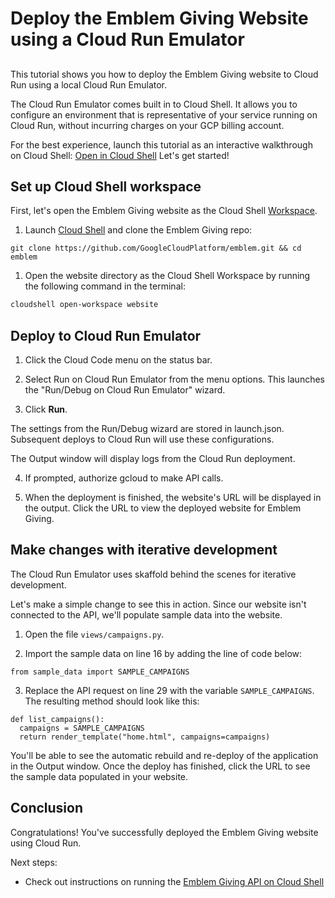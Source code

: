 # Deploy the Emblem Giving Website using a Cloud Run Emulator
##
This tutorial shows you how to deploy the Emblem Giving website to Cloud Run using a local Cloud Run Emulator.

The Cloud Run Emulator comes built in to Cloud Shell. It allows you to configure an environment that is representative of your service running on Cloud Run, without incurring charges on your GCP billing account.

For the best experience, launch this tutorial as an interactive walkthrough on Cloud Shell: [Open in Cloud Shell](https://ssh.cloud.google.com/cloudshell/editor?cloudshell_git_repo=https://github.com/GoogleCloudPlatform/emblemv&cloudshell_git_branch=main&cloudshell_tutorial=docs/tutorials/website.md)
Let's get started!

## Set up Cloud Shell workspace
First, let's open the Emblem Giving website as the Cloud Shell [Workspace](https://cloud.google.com/shell/docs/workspaces).

1. Launch [Cloud Shell](https://shell.cloud.google.com) and clone the Emblem Giving repo:
```
git clone https://github.com/GoogleCloudPlatform/emblem.git && cd emblem
``` 

1. Open the website directory as the Cloud Shell Workspace by running the following command in the terminal:
```bash
cloudshell open-workspace website
```

## Deploy to Cloud Run Emulator

1. Click the <walkthrough-editor-spotlight spotlightId="cloud-code-status-bar">Cloud Code menu</walkthrough-editor-spotlight> on the status bar.

2. Select <walkthrough-editor-spotlight spotlightId="cloud-code-run-on-cloud-run-emulator">Run on Cloud Run Emulator</walkthrough-editor-spotlight> from the menu options. This launches the "Run/Debug on Cloud Run Emulator" wizard.

3. Click **Run**.    

The settings from the Run/Debug wizard are stored in <walkthrough-editor-open-file filePath='./.theia/launch.json'>launch.json</walkthrough-editor-open-file>. Subsequent deploys to Cloud Run will use these configurations.

The <walkthrough-editor-spotlight spotlightId="output">Output</walkthrough-editor-spotlight> window will display logs from the Cloud Run deployment.

4. If prompted, authorize gcloud to make API calls.

5. When the deployment is finished, the website's URL will be displayed in the output. Click the URL to view the deployed website for Emblem Giving.

## Make changes with iterative development
The Cloud Run Emulator uses skaffold behind the scenes for iterative development.

Let's make a simple change to see this in action. Since our website isn't connected to the API, we'll populate sample data into the website.

1. Open the file <walkthrough-editor-open-file filePath='./views/campaigns.py'>`views/campaigns.py`</walkthrough-editor-open-file>.

2. Import the sample data on <walkthrough-editor-select-line filePath='./views/campaigns.py' startLine=15 startCharacterOffset=0 endLine=16 endCharacterOffset=0>line 16</walkthrough-editor-select-line> by adding the line of code below:
```
from sample_data import SAMPLE_CAMPAIGNS
```

3. Replace the API request on <walkthrough-editor-select-line filePath='./views/campaigns.py' startLine=28 startCharacterOffset=16 endLine=28 endCharacterOffset=59>line 29</walkthrough-editor-select-line> with the variable `SAMPLE_CAMPAIGNS`. The resulting method should look like this:
```
def list_campaigns():
  campaigns = SAMPLE_CAMPAIGNS
  return render_template("home.html", campaigns=campaigns)

```

You'll be able to see the automatic rebuild and re-deploy of the application in the Output window. Once the deploy has finished, click the URL to see the sample data populated in your website. 

## Conclusion
<walkthrough-conclusion-trophy></walkthrough-conclusion-trophy>
Congratulations! You've successfully deployed the Emblem Giving website using Cloud Run.

<walkthrough-inline-feedback></walkthrough-inline-feedback>

Next steps: 
- Check out instructions on running the [Emblem Giving API on Cloud Shell](https://ssh.cloud.google.com/cloudshell/editor?cloudshell_git_repo=https://github.com/GoogleCloudPlatform/emblem&cloudshell_git_branch=main&cloudshell_tutorial=docs/tutorials/api.md) 
